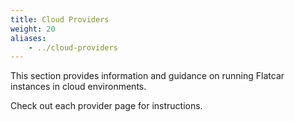 ```yaml
---
title: Cloud Providers
weight: 20
aliases:
    - ../cloud-providers
---
```


This section provides information and guidance on running Flatcar instances in cloud environments.

Check out each provider page for instructions.
